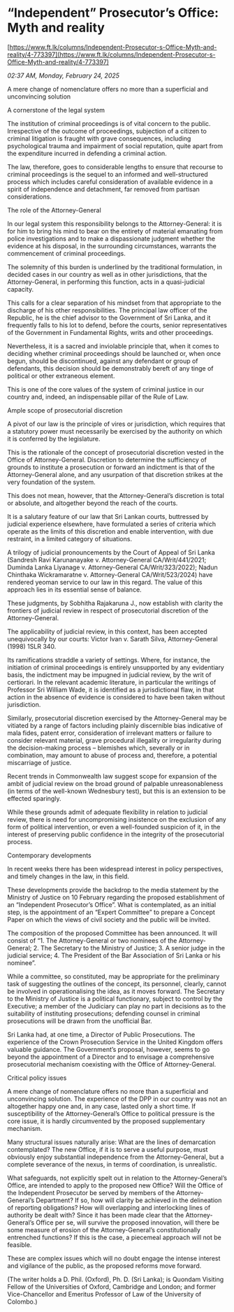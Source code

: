 # “Independent” Prosecutor’s Office: Myth and reality

[https://www.ft.lk/columns/Independent-Prosecutor-s-Office-Myth-and-reality/4-773397](https://www.ft.lk/columns/Independent-Prosecutor-s-Office-Myth-and-reality/4-773397)

*02:37 AM, Monday, February 24, 2025*

A mere change of nomenclature offers no more than a superficial and unconvincing solution

A cornerstone of the legal system

The institution of criminal proceedings is of vital concern to the public. Irrespective of the outcome of proceedings, subjection of a citizen to criminal litigation is fraught with grave consequences, including psychological trauma and impairment of social reputation, quite apart from the expenditure incurred in defending a criminal action.

The law, therefore, goes to considerable lengths to ensure that recourse to criminal proceedings is the sequel to an informed and well-structured process which includes careful consideration of available evidence in a spirit of independence and detachment, far removed from partisan considerations.

The role of the Attorney-General

In our legal system this responsibility belongs to the Attorney-General: it is for him to bring his mind to bear on the entirety of material emanating from police investigations and to make a dispassionate judgment whether the evidence at his disposal, in the surrounding circumstances, warrants the commencement of criminal proceedings.

The solemnity of this burden is underlined by the traditional formulation, in decided cases in our country as well as in other jurisdictions, that the Attorney-General, in performing this function, acts in a quasi-judicial capacity.

This calls for a clear separation of his mindset from that appropriate to the discharge of his other responsibilities. The principal law officer of the Republic, he is the chief advisor to the Government of Sri Lanka, and it frequently falls to his lot to defend, before the courts, senior representatives of the Government in Fundamental Rights, writs and other proceedings.

Nevertheless, it is a sacred and inviolable principle that, when it comes to deciding whether criminal proceedings should be launched or, when once begun, should be discontinued, against any defendant or group of defendants, this decision should be demonstrably bereft of any tinge of political or other extraneous element.

This is one of the core values of the system of criminal justice in our country and, indeed, an indispensable pillar of the Rule of Law.

Ample scope of prosecutorial discretion

A pivot of our law is the principle of vires or jurisdiction, which requires that a statutory power must necessarily be exercised by the authority on which it is conferred by the legislature.

This is the rationale of the concept of prosecutorial discretion vested in the Office of Attorney-General. Discretion to determine the sufficiency of grounds to institute a prosecution or forward an indictment is that of the Attorney-General alone, and any usurpation of that discretion strikes at the very foundation of the system.

This does not mean, however, that the Attorney-General’s discretion is total or absolute, and altogether beyond the reach of the courts.

It is a salutary feature of our law that Sri Lankan courts, buttressed by judicial experience elsewhere, have formulated a series of criteria which operate as the limits of this discretion and enable intervention, with due restraint, in a limited category of situations.

A trilogy of judicial pronouncements by the Court of Appeal of Sri Lanka (Sandresh Ravi Karunanayake v. Attorney-General CA/Writ/441/2021; Duminda Lanka Liyanage v. Attorney-General CA/Writ/323/2022); Nadun Chinthaka Wickramaratne v. Attorney-General CA/Writ/523/2024) have rendered yeoman service to our law in this regard. The value of this approach lies in its essential sense of balance.

These judgments, by Sobhitha Rajakaruna J., now establish with clarity the frontiers of judicial review in respect of prosecutorial discretion of the Attorney-General.

The applicability of judicial review, in this context, has been accepted unequivocally by our courts: Victor Ivan v. Sarath Silva, Attorney-General (1998) 1SLR 340.

Its ramifications straddle a variety of settings. Where, for instance, the initiation of criminal proceedings is entirely unsupported by any evidentiary basis, the indictment may be impugned in judicial review, by the writ of certiorari. In the relevant academic literature, in particular the writings of Professor Sri William Wade, it is identified as a jurisdictional flaw, in that action in the absence of evidence is considered to have been taken without jurisdiction.

Similarly, prosecutorial discretion exercised by the Attorney-General may be vitiated by a range of factors including plainly discernible bias indicative of mala fides, patent error, consideration of irrelevant matters or failure to consider relevant material, grave procedural illegality or irregularity during the decision-making process – blemishes which, severally or in combination, may amount to abuse of process and, therefore, a potential miscarriage of justice.

Recent trends in Commonwealth law suggest scope for expansion of the ambit of judicial review on the broad ground of palpable unreasonableness (in terms of the well-known Wednesbury test), but this is an extension to be effected sparingly.

While these grounds admit of adequate flexibility in relation to judicial review, there is need for uncompromising insistence on the exclusion of any form of political intervention, or even a well-founded suspicion of it, in the interest of preserving public confidence in the integrity of the prosecutorial process.

Contemporary developments

In recent weeks there has been widespread interest in policy perspectives, and timely changes in the law, in this field.

These developments provide the backdrop to the media statement by the Ministry of Justice on 10 February regarding the proposed establishment of an “Independent Prosecutor’s Office”. What is contemplated, as an initial step, is the appointment of an “Expert Committee” to prepare a Concept Paper on which the views of civil society and the public will be invited.

The composition of the proposed Committee has been announced. It will consist of “1. The Attorney-General or two nominees of the Attorney-General; 2. The Secretary to the Ministry of Justice; 3. A senior judge in the judicial service; 4. The President of the Bar Association of Sri Lanka or his nominee”.

While a committee, so constituted, may be appropriate for the preliminary task of suggesting the outlines of the concept, its personnel, clearly, cannot be involved in operationalising the idea, as it moves forward. The Secretary to the Ministry of Justice is a political functionary, subject to control by the Executive; a member of the Judiciary can play no part in decisions as to the suitability of instituting prosecutions; defending counsel in criminal prosecutions will be drawn from the unofficial Bar.

Sri Lanka had, at one time, a Director of Public Prosecutions. The experience of the Crown Prosecution Service in the United Kingdom offers valuable guidance. The Government’s proposal, however, seems to go beyond the appointment of a Director and to envisage a comprehensive prosecutorial mechanism coexisting with the Office of Attorney-General.

Critical policy issues

A mere change of nomenclature offers no more than a superficial and unconvincing solution. The experience of the DPP in our country was not an altogether happy one and, in any case, lasted only a short time. If susceptibility of the Attorney-General’s Office to political pressure is the core issue, it is hardly circumvented by the proposed supplementary mechanism.

Many structural issues naturally arise: What are the lines of demarcation contemplated? The new Office, if it is to serve a useful purpose, must obviously enjoy substantial independence from the Attorney-General, but a complete severance of the nexus, in terms of coordination, is unrealistic.

What safeguards, not explicitly spelt out in relation to the Attorney-General’s Office, are intended to apply to the proposed new Office? Will the Office of the Independent Prosecutor be served by members of the Attorney-General’s Department? If so, how will clarity be achieved in the delineation of reporting obligations? How will overlapping and interlocking lines of authority be dealt with? Since it has been made clear that the Attorney-General’s Office per se, will survive the proposed innovation, will there be some measure of erosion of the Attorney-General’s constitutionally entrenched functions? If this is the case, a piecemeal approach will not be feasible.

These are complex issues which will no doubt engage the intense interest and vigilance of the public, as the proposed reforms move forward.

(The writer holds a D. Phil. (Oxford), Ph. D. (Sri Lanka); is Quondam Visiting Fellow of the Universities of Oxford, Cambridge and London; and former Vice-Chancellor and Emeritus Professor of Law of the University of Colombo.)

